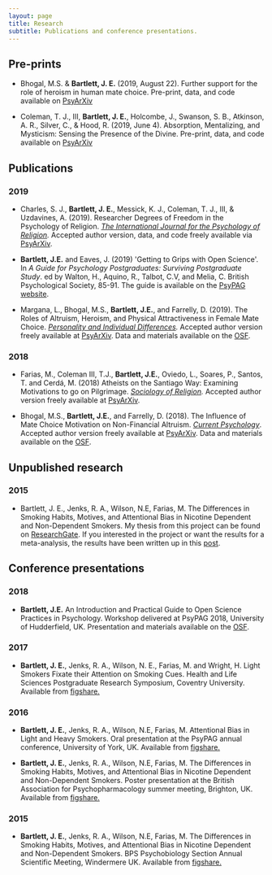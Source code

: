 ```yaml
---
layout: page
title: Research
subtitle: Publications and conference presentations.
---
```


## Pre-prints

- Bhogal, M.S. & **Bartlett, J. E.** (2019, August 22). Further support for the role of heroism in human mate choice. Pre-print, data, and code available on [PsyArXiv](https://doi.org/10.31234/osf.io/2npfm) 

- Coleman, T. J., III, **Bartlett, J. E.**, Holcombe, J., Swanson, S. B., Atkinson, A. R., Silver, C., & Hood, R. (2019, June 4). Absorption, Mentalizing, and Mysticism: Sensing the Presence of the Divine. Pre-print, data, and code available on [PsyArXiv](https://doi.org/10.31234/osf.io/k5fp8)

## Publications 

### 2019 

- Charles, S. J., **Bartlett, J. E.**, Messick, K. J., Coleman, T. J., III, & Uzdavines, A. (2019). Researcher Degrees of Freedom in the Psychology of Religion. *[The International Journal for the Psychology of Religion](https://www.tandfonline.com/doi/abs/10.1080/10508619.2019.1660573?journalCode=hjpr20).* Accepted author version, data, and code freely available via [PsyArXiv](https://doi.org/10.31234/osf.io/tx5gd).

- **Bartlett, J.E.** and Eaves, J. (2019) 'Getting to Grips with Open Science'. In *A Guide for Psychology Postgraduates: Surviving Postgraduate Study*. ed by Walton, H., Aquino, R., Talbot, C.V, and Melia, C. British Psychological Society, 85-91. The guide is available on the [PsyPAG website](http://www.psypag.co.uk/psypag-guide/).  

- Margana, L., Bhogal, M.S., **Bartlett, J.E.**, and Farrelly, D. (2019). The Roles of Altruism, Heroism, and Physical Attractiveness in Female Mate Choice. *[Personality and Individual Differences](https://www.sciencedirect.com/science/article/pii/S0191886918304586?via%3Dihub).* Accepted author version freely available at [PsyArXiv](https://psyarxiv.com/kgpvy/). Data and materials available on the [OSF](https://osf.io/a76p8/). 

### 2018

- Farias, M., Coleman III, T.J., **Bartlett, J.E.**, Oviedo, L., Soares, P., Santos, T. and Cerdá, M. (2018) Atheists on the Santiago Way: Examining Motivations to go on Pilgrimage. *[Sociology of Religion](https://academic.oup.com/socrel/advance-article-abstract/doi/10.1093/socrel/sry019/5036084).* Accepted author version freely available at [PsyArXiv](https://psyarxiv.com/a7gxn/). 

- Bhogal, M.S., **Bartlett, J.E.**, and Farrelly, D. (2018). The Influence of Mate Choice Motivation on Non-Financial Altruism. *[Current Psychology](https://link.springer.com/article/10.1007/s12144-018-0070-x)*. Accepted author version freely available at [PsyArXiv](https://psyarxiv.com/gc8en/). Data and materials available on the [OSF](https://osf.io/cfzyb/). 

## Unpublished research

### 2015
- Bartlett, J. E., Jenks, R. A., Wilson, N.E, Farias, M. The Differences in Smoking Habits, Motives, and Attentional Bias in Nicotine Dependent and Non-Dependent Smokers. My thesis from this project can be found on [ResearchGate](https://www.researchgate.net/publication/296623691_The_Difference_in_Smoking_Motives_Habits_and_Attentional_Bias_in_Nicotine_Dependent_and_Non-Dependent_Smokers). If you interested in the project or want the results for a meta-analysis, the results have been written up in this [post](https://bartlettje.github.io/2017-07-07-Attentional-bias-in-smokers-file-drawer/). 

## Conference presentations 

### 2018

- **Bartlett, J.E.** An Introduction and Practical Guide to Open Science Practices in Psychology. Workshop delivered at PsyPAG 2018, University of Hudderfield, UK. Presentation and materials available on the [OSF](https://osf.io/w82ms/). 

### 2017
- **Bartlett, J. E.**, Jenks, R. A., Wilson, N. E., Farias, M. and Wright, H. Light Smokers Fixate their Attention on Smoking Cues. Health and Life Sciences Postgraduate Research Symposium, Coventry University. Available from [figshare.](https://figshare.com/articles/Bartlett-J-HLS_conference_pdf/4929659)

### 2016
- **Bartlett, J. E.**, Jenks, R. A., Wilson, N.E, Farias, M. Attentional Bias in Light and Heavy Smokers. Oral presentation at the PsyPAG annual conference, University of York, UK. Available from [figshare.](https://figshare.com/articles/PsyPag_2016_presentation_Attentional_bias_in_light_and_heavy_smokers/3501641) 

- **Bartlett, J. E.**, Jenks, R. A., Wilson, N.E, Farias, M. The Differences in Smoking Habits, Motives, and Attentional Bias in Nicotine Dependent and Non-Dependent Smokers. Poster presentation at the British Association for Psychopharmacology summer meeting, Brighton, UK. Available from [figshare.](https://figshare.com/articles/The_difference_in_smoking_habits_motives_and_attentional_bias_in_nicotine_dependent_and_non-dependent_smokers/3420847)

### 2015
- **Bartlett, J. E.**, Jenks, R. A., Wilson, N.E, Farias, M. The Differences in Smoking Habits, Motives, and Attentional Bias in Nicotine Dependent and Non-Dependent Smokers. BPS Psychobiology Section Annual Scientific Meeting, Windermere UK. Available from [figshare.](https://figshare.com/articles/Attentional_Bias_in_Nicotine_Dependent_and_Non_Dependent_Smokers/3188959) 
